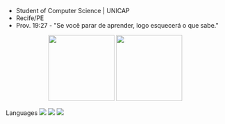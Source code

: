 - Student of Computer Science | UNICAP
- Recife/PE
- Prov. 19:27 - "Se você parar de aprender, logo esquecerá o que sabe."
 
<div align="center">
  <img height="152em" src="https://github-readme-stats.vercel.app/api?username=GabrielVCB&show_icons=true&theme=dark&include_all_commits=true&count_private=true"/>
  <img height="152em" src="https://github-readme-stats.vercel.app/api/top-langs/?username=GabrielVCB&layout=compact&theme=dark&hide=html,css,scss" />
</div>

Languages
<img src="https://cdn.jsdelivr.net/gh/devicons/devicon/icons/python/python-original.svg" />
<img src="https://cdn.jsdelivr.net/gh/devicons/devicon/icons/c/c-original.svg" />
<img src="https://cdn.jsdelivr.net/gh/devicons/devicon/icons/java/java-original.svg" />

